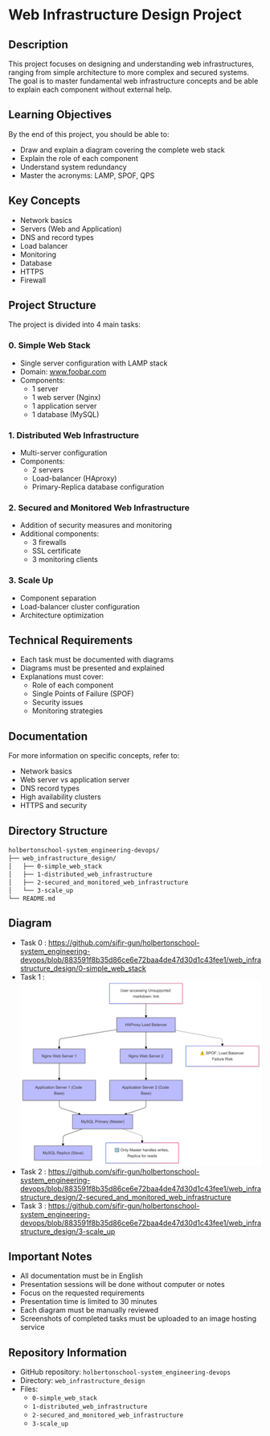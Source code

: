 # Web Infrastructure Design Project

## Description
This project focuses on designing and understanding web infrastructures, ranging from simple architecture to more complex and secured systems. The goal is to master fundamental web infrastructure concepts and be able to explain each component without external help.

## Learning Objectives

By the end of this project, you should be able to:

* Draw and explain a diagram covering the complete web stack
* Explain the role of each component
* Understand system redundancy
* Master the acronyms: LAMP, SPOF, QPS

## Key Concepts

* Network basics
* Servers (Web and Application)
* DNS and record types
* Load balancer
* Monitoring
* Database
* HTTPS
* Firewall

## Project Structure

The project is divided into 4 main tasks:

### 0. Simple Web Stack
* Single server configuration with LAMP stack
* Domain: www.foobar.com
* Components: 
  - 1 server
  - 1 web server (Nginx)
  - 1 application server
  - 1 database (MySQL)

### 1. Distributed Web Infrastructure
* Multi-server configuration
* Components:
  - 2 servers
  - Load-balancer (HAproxy)
  - Primary-Replica database configuration

### 2. Secured and Monitored Web Infrastructure
* Addition of security measures and monitoring
* Additional components:
  - 3 firewalls
  - SSL certificate
  - 3 monitoring clients

### 3. Scale Up
* Component separation
* Load-balancer cluster configuration
* Architecture optimization

## Technical Requirements

* Each task must be documented with diagrams
* Diagrams must be presented and explained
* Explanations must cover:
  - Role of each component
  - Single Points of Failure (SPOF)
  - Security issues
  - Monitoring strategies

## Documentation

For more information on specific concepts, refer to:
* Network basics
* Web server vs application server
* DNS record types
* High availability clusters
* HTTPS and security

## Directory Structure

```
holbertonschool-system_engineering-devops/
├── web_infrastructure_design/
│   ├── 0-simple_web_stack
│   ├── 1-distributed_web_infrastructure
│   ├── 2-secured_and_monitored_web_infrastructure
│   └── 3-scale_up
└── README.md
```

## Diagram

* Task 0 : https://github.com/sifir-gun/holbertonschool-system_engineering-devops/blob/883591f8b35d86ce6e72baa4de47d30d1c43fee1/web_infrastructure_design/0-simple_web_stack
* Task 1 :
 ![Task 1 Diagram](https://github.com/sifir-gun/holbertonschool-system_engineering-devops/blob/main/web_infrastructure_design/diagram_task1.png)
* Task 2 : https://github.com/sifir-gun/holbertonschool-system_engineering-devops/blob/883591f8b35d86ce6e72baa4de47d30d1c43fee1/web_infrastructure_design/2-secured_and_monitored_web_infrastructure
* Task 3 : https://github.com/sifir-gun/holbertonschool-system_engineering-devops/blob/883591f8b35d86ce6e72baa4de47d30d1c43fee1/web_infrastructure_design/3-scale_up

## Important Notes

* All documentation must be in English
* Presentation sessions will be done without computer or notes
* Focus on the requested requirements
* Presentation time is limited to 30 minutes
* Each diagram must be manually reviewed
* Screenshots of completed tasks must be uploaded to an image hosting service

## Repository Information

* GitHub repository: `holbertonschool-system_engineering-devops`
* Directory: `web_infrastructure_design`
* Files: 
  - `0-simple_web_stack`
  - `1-distributed_web_infrastructure`
  - `2-secured_and_monitored_web_infrastructure`
  - `3-scale_up`
